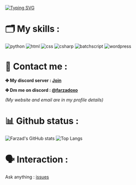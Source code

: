 [![Typing SVG](https://readme-typing-svg.herokuapp.com?font=Fira+Code&size=25&pause=1000&color=39F729&center=true&vCenter=true&width=435&lines=Hey;Welcome+to+my+github+profile)](https://git.io/typing-svg)

# 🗂 My skills :

![python](https://img.shields.io/badge/Python-398cb3?style=for-the-badge&logo=python&logoColor=ffffff)
![html](https://img.shields.io/badge/html-FF5733?style=for-the-badge&logo=html5&logoColor=ffffff)
![css](https://img.shields.io/badge/css-264de4?style=for-the-badge&logo=css3&logoColor=ffffff)
![csharp](https://img.shields.io/badge/c%23-9947ee?style=for-the-badge&logo=csharp&logoColor=ffffff)
![batchscript](https://img.shields.io/badge/batch_script-000000?style=for-the-badge&logo=windows)
![wordpress](https://img.shields.io/badge/wordpress-2a92c2?style=for-the-badge&logo=wordpress)

# 📱 Contact me :
**✤ My discord server : [Join](https://discord.gg/XEpFbnqrTq)**

**✤ Dm me on discord : [@farzadoxo](https://dsc.bio/farzadoxo)**

*(My website and email are in my profile details)*

# 📊 Github status :

![Farzad's GitHub stats](https://github-readme-stats.vercel.app/api?username=farzadoxo&show_icons=true&theme=radical&rank_icon=github&text_color=ffffff)
![Top Langs](https://github-readme-stats.vercel.app/api/top-langs/?username=farzadoxo&layout=compact)



# 🗣 Interaction :
Ask anything : [issues](https://github.com/farzadoxo/farzadoxo/issues)
